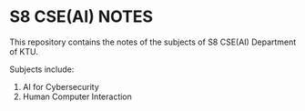 # S8 CSE(AI) NOTES

This repository contains the notes of the subjects of S8 CSE(AI) Department of KTU.

Subjects include:
1. AI for Cybersecurity
2. Human Computer Interaction
